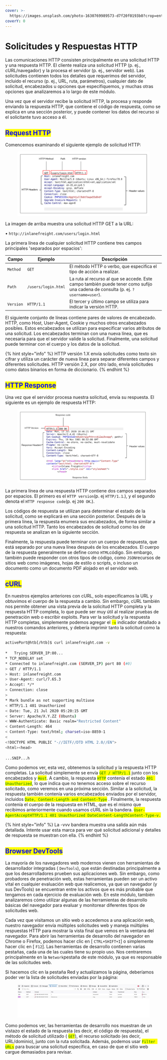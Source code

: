 ```yaml
---
cover: >-
  https://images.unsplash.com/photo-1630769989573-d7f20f0193b0?crop=entropy&cs=tinysrgb&fm=jpg&ixid=MnwxOTcwMjR8MHwxfHNlYXJjaHwxfHxyZXNwb25zZXxlbnwwfHx8fDE2Nzg1NDQ2Njc&ixlib=rb-4.0.3&q=80
coverY: 0
---
```


# Solicitudes y Respuestas HTTP

Las comunicaciones HTTP consisten principalmente en una solicitud HTTP y una respuesta HTTP.  El cliente realiza una solicitud HTTP (p. ej., cURL/navegador) y la procesa el servidor (p. ej., servidor web). Las solicitudes contienen todos los detalles que requerimos del servidor, incluido el recurso (p. ej., URL, ruta, parámetros), cualquier dato de solicitud, encabezados u opciones que especifiquemos, y muchas otras opciones que analizaremos a lo largo de este módulo.

Una vez que el servidor recibe la solicitud HTTP, la procesa y responde enviando la respuesta HTTP, que contiene el código de respuesta, como se explica en una sección posterior, y puede contener los datos del recurso si el solicitante tuvo acceso a él.



## <mark style="color:blue;">Request HTTP</mark>

Comencemos examinando el siguiente ejemplo de solicitud HTTP:

<figure><img src="../../.gitbook/assets/image (2).png" alt=""><figcaption></figcaption></figure>

La imagen de arriba muestra una solicitud HTTP GET a la URL:

• `http://inlanefreight.com/users/login.html`

La primera línea de cualquier solicitud HTTP contiene tres campos principales 'separados por espacios':

| **Campo** | **Ejemplo**         | **Descripción**                                                                                                                   |
| --------- | ------------------- | --------------------------------------------------------------------------------------------------------------------------------- |
| `Method`  | `GET`               | El método HTTP o verbo, que especifica el tipo de acción a realizar.                                                              |
| `Path`    | `/users/login.html` | La ruta al recurso al que se accede. Este campo también puede tener como sufijo una cadena de consulta (p. ej. `?username=user`). |
| `Version` | `HTTP/1.1`          | El tercer y último campo se utiliza para indicar la versión HTTP.                                                                 |

El siguiente conjunto de líneas contiene pares de valores de encabezado. HTTP, como Host, User-Agent, Cookie y muchos otros encabezados posibles. Estos encabezados se utilizan para especificar varios atributos de una solicitud. Los encabezados terminan con una nueva línea, que es necesaria para que el servidor valide la solicitud. Finalmente, una solicitud puede terminar con el cuerpo y los datos de la solicitud.

{% hint style="info" %}
HTTP versión 1.X envía solicitudes como texto sin cifrar y utiliza un carácter de nueva línea para separar diferentes campos y diferentes solicitudes. HTTP versión 2.X, por otro lado, envía solicitudes como datos binarios en forma de diccionario.
{% endhint %}



## <mark style="color:blue;">HTTP Response</mark>

Una vez que el servidor procesa nuestra solicitud, envía su respuesta. El siguiente es un ejemplo de respuesta HTTP:

<figure><img src="../../.gitbook/assets/image (1).png" alt=""><figcaption></figcaption></figure>

La primera línea de una respuesta HTTP contiene dos campos separados por espacios. El primero es el `HTTP version`(p. ej `HTTP/1.1`.), y el segundo denota el `HTTP response code`(p. ej `200 OK`.).

Los códigos de respuesta se utilizan para determinar el estado de la solicitud, como se explicará en una sección posterior. Después de la primera línea, la respuesta enumera sus encabezados, de forma similar a una solicitud HTTP. Tanto los encabezados de solicitud como los de respuesta se analizan en la siguiente sección.

Finalmente, la respuesta puede terminar con un cuerpo de respuesta, que está separado por una nueva línea después de los encabezados. El cuerpo de la respuesta generalmente se define como `HTML`código. Sin embargo, también puede responder con otros tipos de código, como `JSON`recursos de sitios web como imágenes, hojas de estilo o scripts, o incluso un documento como un documento PDF alojado en el servidor web.



## <mark style="color:blue;">cURL</mark>

En nuestros ejemplos anteriores con cURL, solo especificamos la URL y obtuvimos el cuerpo de la respuesta a cambio. Sin embargo, cURL también nos permite obtener una vista previa de la solicitud HTTP completa y la respuesta HTTP completa, lo que puede ser muy útil al realizar pruebas de penetración web o escribir exploits. Para ver la solicitud y la respuesta HTTP completas, simplemente podemos agregar el <mark style="color:green;">`-v`</mark> indicador detallado a nuestros comandos anteriores, y debería imprimir tanto la solicitud como la respuesta:

```bash
activePort@htb[/htb]$ curl inlanefreight.com -v

*   Trying SERVER_IP:80...
* TCP_NODELAY set
* Connected to inlanefreight.com (SERVER_IP) port 80 (#0)
> GET / HTTP/1.1
> Host: inlanefreight.com
> User-Agent: curl/7.65.3
> Accept: */*
> Connection: close
> 
* Mark bundle as not supporting multiuse
< HTTP/1.1 401 Unauthorized
< Date: Tue, 21 Jul 2020 05:20:15 GMT
< Server: Apache/X.Y.ZZ (Ubuntu)
< WWW-Authenticate: Basic realm="Restricted Content"
< Content-Length: 464
< Content-Type: text/html; charset=iso-8859-1
< 
<!DOCTYPE HTML PUBLIC "-//IETF//DTD HTML 2.0//EN">
<html><head>

...SNIP...h
```

Como podemos ver, esta vez, obtenemos la solicitud y la respuesta HTTP completas. La solicitud simplemente se envía <mark style="color:green;">`GET / HTTP/1.1`</mark>  junto con los encabezados y <mark style="color:green;">`Host`</mark>. A cambio, la respuesta <mark style="color:green;">`HTTP`</mark> contenía el estado <mark style="color:green;">`401 Unauthorized`</mark>, lo que indica que no tenemos acceso sobre el recurso solicitado, como veremos en una próxima sección. Similar a la solicitud, la respuesta también contenía varios encabezados enviados por el servidor, incluidos <mark style="color:green;">`Date, Content-Length and Content-Type`</mark> . Finalmente, la respuesta contenía el cuerpo de la respuesta en HTML, que es el mismo que recibimos anteriormente cuando usamos cURL sin la bandera. <mark style="color:green;">`User-AgentAcceptHTTP/1.1 401 Unauthorized DateContent-LengthContent-Type-v.`</mark>



{% hint style="info" %}
La -vvv bandera muestra una salida aún más detallada. Intente usar esta marca para ver qué solicitud adicional y detalles de respuesta se muestran con ella.
{% endhint %}



## <mark style="color:blue;">Browser DevTools</mark>

La mayoría de los navegadores web modernos vienen con herramientas de desarrollador integradas ( `DevTools`), que están destinadas principalmente a que los desarrolladores prueben sus aplicaciones web. Sin embargo, como probadores de penetración web, estas herramientas pueden ser un activo vital en cualquier evaluación web que realicemos, ya que un navegador (y sus DevTools) se encuentran entre los activos que es más probable que tengamos en cada ejercicio de evaluación web. En este módulo, también analizaremos cómo utilizar algunas de las herramientas de desarrollo básicas del navegador para evaluar y monitorear diferentes tipos de solicitudes web.

Cada vez que visitamos un sitio web o accedemos a una aplicación web, nuestro navegador envía múltiples solicitudes web y maneja múltiples respuestas HTTP para mostrar la vista final que vemos en la ventana del navegador. Para abrir las herramientas de desarrollo del navegador en Chrome o Firefox, podemos hacer clic en \[ `CTRL+SHIFT+I`] o simplemente hacer clic en \[ `F12`]. Las herramientas de desarrollo contienen varias pestañas, cada una de las cuales tiene su propio uso. Nos centraremos principalmente en la `Network`pestaña de este módulo, ya que es responsable de las solicitudes web.

Si hacemos clic en la pestaña Red y actualizamos la página, deberíamos poder ver la lista de solicitudes enviadas por la página:

<figure><img src="../../.gitbook/assets/image.jpeg" alt=""><figcaption></figcaption></figure>

Como podemos ver, las herramientas de desarrollo nos muestran de un vistazo el estado de la respuesta (es decir, el código de respuesta), el método de solicitud utilizado ( <mark style="color:green;">`GET`</mark>), el recurso solicitado (es decir, URL/dominio), junto con la ruta solicitada. Además, podemos usar <mark style="color:green;">`Filter URLs`</mark> para buscar una solicitud específica, en caso de que el sitio web cargue demasiados para revisar.
